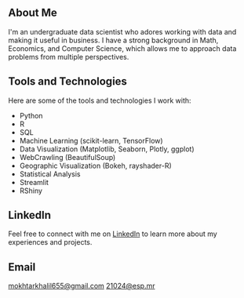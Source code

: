 
## About Me

I'm an undergraduate data scientist who adores working with data and making it useful in business. I have a strong background in Math, Economics, and Computer Science, which allows me to approach data problems from multiple perspectives.

## Tools and Technologies

Here are some of the tools and technologies I work with:

- Python
- R
- SQL
- Machine Learning (scikit-learn, TensorFlow)
- Data Visualization (Matplotlib, Seaborn, Plotly, ggplot)
- WebCrawling (BeautifulSoup)
- Geographic Visualization (Bokeh, rayshader-R)
- Statistical Analysis
- Streamlit
- RShiny

## LinkedIn

Feel free to connect with me on [LinkedIn](https://www.linkedin.com/in/mohamed-el-mokhtar-el-khalil-009550218/) to learn more about my experiences and projects.

## Email 
mokhtarkhalil655@gmail.com
21024@esp.mr
